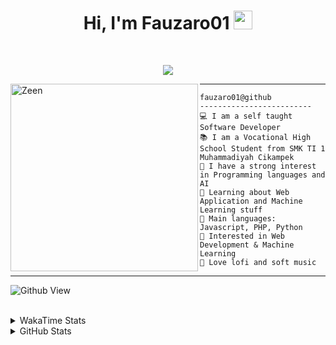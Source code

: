 <h1 align="center">
Hi, I'm Fauzaro01
  <img src="https://media.giphy.com/media/hvRJCLFzcasrR4ia7z/giphy.gif" width="30"></h1>
<br/>

<p align="center">
  <a href="https://github.com/DenverCoder1/readme-typing-svg">
    <img src="https://readme-typing-svg.herokuapp.com?lines=Chill%20and%20Coding;Full+Stack+Web+Developer;Student;Software%20Develover;Always%20learning%20new%20things&center=true&width=380&height=45">
  </a>
</p>

<img align="left" src="https://media.tenor.com/pNQi8B0fo1UAAAAi/gura-dance.gif" alt="Zeen" width="300" height="300" />
<hr>

```
fauzaro01@github
-------------------------
💻 I am a self taught Software Developer
📚 I am a Vocational High School Student from SMK TI 1 Muhammadiyah Cikampek
📝 I have a strong interest in Programming languages and AI
🌱 Learning about Web Application and Machine Learning stuff
🌟 Main languages: Javascript, PHP, Python
🚩 Interested in Web Development & Machine Learning
🎵 Love lofi and soft music 
```

<hr>

![Github View](https://komarev.com/ghpvc/?username=fauzaro01&style=flat-square)
<br><br>
<details>
  <summary>
     WakaTime Stats
  </summary>
  <br>
  <!--START_SECTION:waka-->

```txt
From: 10 September 2021 - To: 23 September 2024

Total Time: 594 hrs 42 mins

JavaScript          188 hrs 41 mins ████████░░░░░░░░░░░░░░░░░   31.73 %
PHP                 100 hrs 38 mins ████▒░░░░░░░░░░░░░░░░░░░░   16.92 %
EJS                 56 hrs 49 mins  ██▒░░░░░░░░░░░░░░░░░░░░░░   09.56 %
HTML                49 hrs 24 mins  ██░░░░░░░░░░░░░░░░░░░░░░░   08.31 %
Blade Template      47 hrs 31 mins  ██░░░░░░░░░░░░░░░░░░░░░░░   07.99 %
Java                41 hrs 50 mins  █▓░░░░░░░░░░░░░░░░░░░░░░░   07.04 %
JSON                28 hrs          █▒░░░░░░░░░░░░░░░░░░░░░░░   04.71 %
CSS                 25 hrs 51 mins  █░░░░░░░░░░░░░░░░░░░░░░░░   04.35 %
Python              13 hrs 26 mins  ▓░░░░░░░░░░░░░░░░░░░░░░░░   02.26 %
Other               5 hrs 42 mins   ▒░░░░░░░░░░░░░░░░░░░░░░░░   00.96 %
```

<!--END_SECTION:waka-->
</details>
<details>
  <summary>
    GitHub Stats
  </summary>
  <br>
  <div align="center">
    <img src="https://github-readme-stats.vercel.app/api?username=Fauzaro01&show_icons=true&theme=algolia" alt="Fauzaro01's GitHub Stats" style="margin: 20px;" />
    <img src="https://github-readme-streak-stats.herokuapp.com/?user=Fauzaro01&theme=algolia" alt="Fauzaro01's GitHub Streak" style="margin: 20px;" />
  </div>

  <div align="center">
    <img src="https://github-readme-stats.vercel.app/api?username=Fauzaro01&show_icons=true&locale=en&count_private=true&hide_rank=true&custom_title=My%20GitHub%20Stats&disable_animations=true&theme=algolia" alt="Fauzaro01's Stars" style="margin: 20px;" />
    <img src="https://github-readme-stats.vercel.app/api/top-langs/?username=Fauzaro01&langs_count=8&theme=algolia&layout=compact" alt="Top Languages" style="margin: 20px;" />
  </div>
</details>

